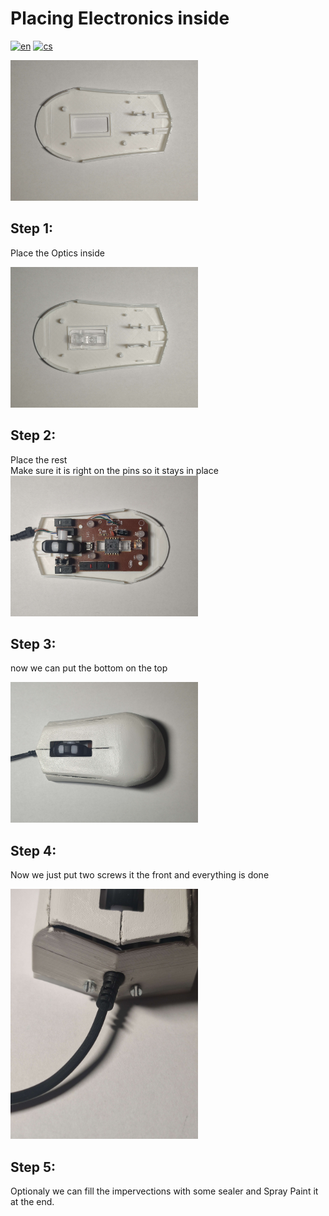 # Placing Electronics inside
[![en](https://img.shields.io/badge/lang-en-blue)](Electronics.md)
[![cs](https://img.shields.io/badge/lang-cs-red)](Electronics.cs.md)

<img src="images/First.jpg" alt="alt text" width="300">

## Step 1:
Place the Optics inside

<img src="images/Second.jpg" alt="alt text" width="300">

## Step 2:
Place the rest  
Make sure it is right on the pins so it stays in place  
<img src="images/Third.jpg" alt="alt text" width="300">

## Step 3:
now we can put the bottom on the top

<img src="images/Fourth.jpg" alt="alt text" width="300">

## Step 4: 
Now we just put two screws it the front and everything is done

<img src="images/Fifth.jpg" alt="alt text" width="300">

## Step 5:

Optionaly we can fill the impervections with some sealer 
and Spray Paint it at the end.